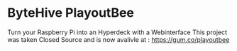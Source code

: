 # ByteHive PlayoutBee

Turn your Raspberry Pi into an Hyperdeck with a Webinterface
This project was taken Closed Source and is now avalivle at : 
https://gum.co/playoutbee
